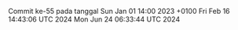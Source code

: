 Commit ke-55 pada tanggal Sun Jan 01 14:00 2023 +0100
Fri Feb 16 14:43:06 UTC 2024
Mon Jun 24 06:33:44 UTC 2024
